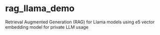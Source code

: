 # rag_llama_demo
Retrieval Augmented Generation (RAG) for Llama models using e5 vector embedding model for private LLM usage
